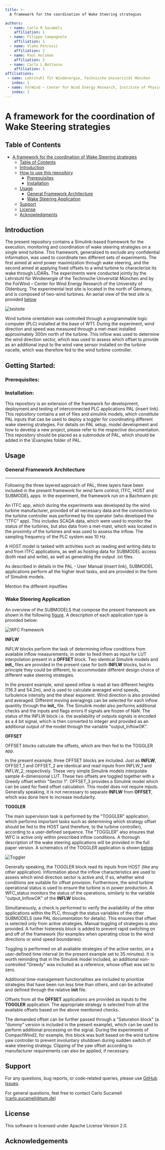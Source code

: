 ```yaml
---
title: >-
  A framework for the coordination of Wake Steering strategies

authors:
  - name: Carlo R Sucameli
    affiliation: 1
  - name: Filippo Campagnolo
    affiliation: 1
  - name: Vlaho Petrović
    affiliation: 2
  - name: Paul Hulsman
    affiliation: 2
  - name: Carlo L Bottasso
    affiliation: 1    
affiliations:
 - name: Lehrstuhl für Windenergie, Technische Universität München
   index: 1
 - name: ForWind – Center for Wind Energy Research, Institute of Physics, University of Oldenburg
   index: 2
---
```


# A framework for the coordination of Wake Steering strategies

## Table of Contents

- [A framework for the coordination of Wake Steering strategies](#a-framework-for-the-coordination-of-Wake-Steering-strategies)
  - [Table of Contents](#table-of-contents)
  - [Introduction](#introduction)
  - [How to use this repository](#How-to-use-this-repository)
    - [Prerequisites](#prerequisites)
    - [Installation](#installation)
  - [Usage](#usage)
    - [General Framework Architecture](#General-Framework-Architecture)
    - [Wake Steering Application](#Wake-Steering-Application)
  - [Support](#Support)
  - [License](#license)
  - [Acknowledgments](#acknowledgments)


## Introduction

The present repository contains a Simulink-based framework for the execution, monitoring and coordination of wake steering strategies on a single wind turbine. This framework, generalized to exclude any confidential information, was used to coordinate two different sets of experiments. The first aimed at wind power maximization through wake steering, and the second aimed at applying fixed offsets to a wind turbine to characterize its wake through LiDARs. The experiments were conducted jointly by the Lehrstuhl für Windenergie of the Technische Universität München and by the ForWind – Center for Wind Energy Research of the University of Oldenburg. The experimental test site is located in the north of Germany, and is composed of two-wind turbines. An aerial view of the test site is provided [below](./docs/overview_testsite.png)

![testsite](./docs/overview_testsite.png "Overview of the test site")

Wind turbine orientation was controlled through a programmable logic computer (PLC) installed at the base of WT1. During the experiment, wind direction and speed was measured through a met-mast installed approximately 300m north of the turbine. This inflow was used to determine the wind direction sector, which was used to assess which offset to provide as an additional input to the wind vane sensor installed on the turbine nacelle, which was therefore fed to the wind turbine controller.


## Getting Started:

### Prerequisites:
### Installation:

This repository is an extension of the framework for development, deployment and testing of interconnected PLC applications PAL (insert link). This repository contains a set of files and simulink models, which constitute PAL inputs that can be used to deploy a toggler for coordinating different wake steering strategies. For details on PAL setup, model development and how to develop a new project, please refer to the respective documentation. This repository should be placed as a submodule of PAL, which should be added in the \Examples folder of PAL.


## Usage

### General Framework Architecture
------------------------------------

Following the three layered approach of PAL, three layers have been included in the present framework for wind farm control, ITFC, HOST and SUBMODEL apps. In the experiment, the framework run on a Bachmann plc

An ITFC app, which during the experiments was developed by the wind turbine manufacturer, provided of all necessary data and the connection to the turbine controller was performed by the operator (who developed the "ITFC" app). This includes SCADA data, which were used to monitor the status of the turbines, but also data from a met-mast, which was located in the proximity of the turbines and was used to assess the inflow. The sampling frequency of the PLC system was 10 Hz. 

A HOST model is tasked with activities such as reading and writing data to and from ITFC applications, as well as hosting data for SUBMODEL access (both read and write), as well as generating the output .txt files.

As described in details in the PAL - User Manual (insert link), SUBMODEL applications perform all the higher level tasks, and are provided in the form of Simulink models. 

Mention the different inputfiles

### Wake Steering Application

An overview of the SUBMODELS that compose the present framework are shown in the following [figure](./docs/wfc_framework_apps.png). A description of each application type is provided below:

![WFC Framework](./docs/wfc_framework_apps.png)

**INFLW**

INFLW blocks perform the task of determining inflow conditions from available inflow measurements, in order to feed them as input for LUT interpolation present in a **OFFSET** block. Two identical Simulink models and **init_** files are provided in the present case for both **INFLW** blocks, but in principle they could be different, to accommodate different design choice of different wake steering strategies. 

In the present example, wind speed inflow is read at two different heights (116.3 and 54.2m), and is used to calculate averaged wind speeds, turbulence intensity and the shear exponent. Wind direction is also provided and averaged. Different moving averagings can be selected for each inflow quantity through the **init_** file. The Simulink model also performs additional checks and the inputs and flags errors if signals are frozen of NaN. The status of the INFLW block i.e. the availability of outputs signals is encoded as a 4 bit signal, which is then converted to integer and provided as an additional output of the model through the variable "output_InflowOK".

**OFFSET**

OFFSET blocks calculate the offsets, which are then fed to the TOGGLER app. 

In the present example, three OFFSET blocks are included. Just as **INFLW**, OFFSET_1 and OFFSET_2 are identical and read inputs from INFLW_1 and INFLW_2, respectively. These very simple Simulink models interpolate sample 4-dimensional LUT. These two offsets are toggled together with a Greedy offset within "Sector 1". OFFSET_3 provides a Simulink model which can be used for fixed offset calculation. This model does not require inputs. Generally speaking, it is not necessary to separate **INFLW** from **OFFSET**, which was done here to increase modularity.

**TOGGLER**

The main supervision task is performed by the "TOGGLER" application, which performs important tasks such as determining which strategy offset should be fed to the HOST (and therefore, to the turbine controller), according to a user-defined sequence. The "TOGGLER" also ensures that WFC is active only within prescribed inflow conditions. A thorough description of the wake steering applications will be provided in the full paper version. A schematics of the TOGGLER application is shown [below](./docs/wfc_framework_apps.png)

![Toggler](./docs/wfc_framework_apps.png)

Generally speaking, the TOGGLER block read its inputs from HOST (like any other application). Information about the inflow characteristics are used to assess which wind direction sector is active and, if so, whether wind conditions are suitable for offset provision. Furthermore, the wind turbine operational status is used to ensure the turbine is in power production. A WFC_status monitors the status of the operations, similarly to the variable "output_InflowOK" of the **INFLW** blocks. 

Simultaneously, a check is performed to verify the availability of the other applications within the PLC, through the status variables of the other SUBMODELS (see PAL documentation for details). This ensures that offset is selected only from active strategies. Manual toggling of strategies is also provided. A further histeresis block is added to prevent rapid switching on and off of the framework (for examples when operating close to the wind directions or wind speed boundaries).

Toggling is performed on all available strategies of the active sector, on a user-defined time interval (in the present example set to 35 minutes). It is worth reminding that in the Simulink model included, an additional non-controlled "Greedy" was included as a reference, whose offset was set to zero.

Additional time-management functionalities are included to prioritize strategies that have been run less time than others, and can be activated and defined through the relative **init** file.

Offsets from all the **OFFSET** applications are provided as inputs to the **TOGGLER** application. The appropriate strategy is selected from all the available offsets based on the above mentioned checks. 

The demanded offset can be further passed through a "Saturation block" (a "dummy" version is included in the present example), which can be used to perform additional processing on the signal. During the experiments of CompactWind2, for example, this block was built based on the wind turbine yaw controller to prevent involuntary shutdown during sudden switch of wake steering strategy. Clipping of the yaw offset according to manufacturer requirements can also be applied, if necessary.

## Support

For any questions, bug reports, or code-related queries, please use [GitHub Issues](https://github.com/TUMLWE/WFC/issues). 

For general questions, feel free to contact Carlo Sucameli (carlo.sucameli@tum.de) 


## License

This software is licensed under Apache License Version 2.0.

## Acknowledgements



